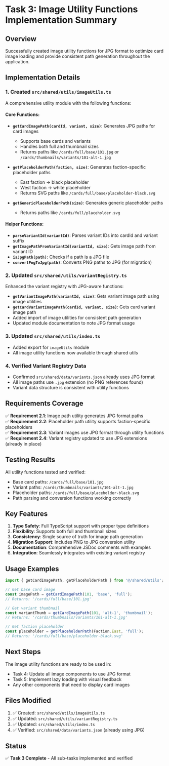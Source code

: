 # Task 3: Image Utility Functions Implementation Summary

## Overview
Successfully created image utility functions for JPG format to optimize card image loading and provide consistent path generation throughout the application.

## Implementation Details

### 1. Created `src/shared/utils/imageUtils.ts`
A comprehensive utility module with the following functions:

#### Core Functions:
- **`getCardImagePath(cardId, variant, size)`**: Generates JPG paths for card images
  - Supports base cards and variants
  - Handles both full and thumbnail sizes
  - Returns paths like `/cards/full/base/101.jpg` or `/cards/thumbnails/variants/101-alt-1.jpg`

- **`getPlaceholderPath(faction, size)`**: Generates faction-specific placeholder paths
  - East faction → black placeholder
  - West faction → white placeholder
  - Returns SVG paths like `/cards/full/base/placeholder-black.svg`

- **`getGenericPlaceholderPath(size)`**: Generates generic placeholder paths
  - Returns paths like `/cards/full/placeholder.svg`

#### Helper Functions:
- **`parseVariantId(variantId)`**: Parses variant IDs into cardId and variant suffix
- **`getImagePathFromVariantId(variantId, size)`**: Gets image path from variant ID
- **`isJpgPath(path)`**: Checks if a path is a JPG file
- **`convertPngToJpg(path)`**: Converts PNG paths to JPG (for migration)

### 2. Updated `src/shared/utils/variantRegistry.ts`
Enhanced the variant registry with JPG-aware functions:

- **`getVariantImagePath(variantId, size)`**: Gets variant image path using image utilities
- **`getCardVariantImagePath(cardId, variant, size)`**: Gets card variant image path
- Added import of image utilities for consistent path generation
- Updated module documentation to note JPG format usage

### 3. Updated `src/shared/utils/index.ts`
- Added export for `imageUtils` module
- All image utility functions now available through shared utils

### 4. Verified Variant Registry Data
- Confirmed `src/shared/data/variants.json` already uses JPG format
- All image paths use `.jpg` extension (no PNG references found)
- Variant data structure is consistent with utility functions

## Requirements Coverage

✅ **Requirement 2.1**: Image path utility generates JPG format paths  
✅ **Requirement 2.2**: Placeholder path utility supports faction-specific placeholders  
✅ **Requirement 2.3**: Variant images use JPG format through utility functions  
✅ **Requirement 2.4**: Variant registry updated to use JPG extensions (already in place)

## Testing Results

All utility functions tested and verified:
- Base card paths: `/cards/full/base/101.jpg`
- Variant paths: `/cards/thumbnails/variants/101-alt-1.jpg`
- Placeholder paths: `/cards/full/base/placeholder-black.svg`
- Path parsing and conversion functions working correctly

## Key Features

1. **Type Safety**: Full TypeScript support with proper type definitions
2. **Flexibility**: Supports both full and thumbnail sizes
3. **Consistency**: Single source of truth for image path generation
4. **Migration Support**: Includes PNG to JPG conversion utility
5. **Documentation**: Comprehensive JSDoc comments with examples
6. **Integration**: Seamlessly integrates with existing variant registry

## Usage Examples

```typescript
import { getCardImagePath, getPlaceholderPath } from '@/shared/utils';

// Get base card image
const imagePath = getCardImagePath(101, 'base', 'full');
// Returns: '/cards/full/base/101.jpg'

// Get variant thumbnail
const variantThumb = getCardImagePath(101, 'alt-1', 'thumbnail');
// Returns: '/cards/thumbnails/variants/101-alt-1.jpg'

// Get faction placeholder
const placeholder = getPlaceholderPath(Faction.East, 'full');
// Returns: '/cards/full/base/placeholder-black.svg'
```

## Next Steps

The image utility functions are ready to be used in:
- Task 4: Update all image components to use JPG format
- Task 5: Implement lazy loading with visual feedback
- Any other components that need to display card images

## Files Modified

1. ✅ Created: `src/shared/utils/imageUtils.ts`
2. ✅ Updated: `src/shared/utils/variantRegistry.ts`
3. ✅ Updated: `src/shared/utils/index.ts`
4. ✅ Verified: `src/shared/data/variants.json` (already using JPG)

## Status

✅ **Task 3 Complete** - All sub-tasks implemented and verified
